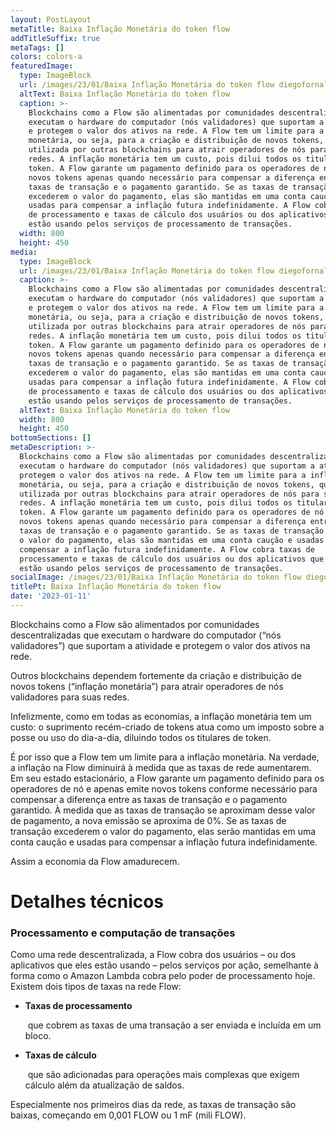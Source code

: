 ```yaml
---
layout: PostLayout
metaTitle: Baixa Inflação Monetária do token flow
addTitleSuffix: true
metaTags: []
colors: colors-a
featuredImage:
  type: ImageBlock
  url: /images/23/01/Baixa Inflação Monetária do token flow diegofornalha.png
  altText: Baixa Inflação Monetária do token flow
  caption: >-
    Blockchains como a Flow são alimentadas por comunidades descentralizadas que
    executam o hardware do computador (nós validadores) que suportam a atividade
    e protegem o valor dos ativos na rede. A Flow tem um limite para a inflação
    monetária, ou seja, para a criação e distribuição de novos tokens, que é
    utilizada por outras blockchains para atrair operadores de nós para suas
    redes. A inflação monetária tem um custo, pois dilui todos os titulares de
    token. A Flow garante um pagamento definido para os operadores de nó e emite
    novos tokens apenas quando necessário para compensar a diferença entre as
    taxas de transação e o pagamento garantido. Se as taxas de transação
    excederem o valor do pagamento, elas são mantidas em uma conta caução e
    usadas para compensar a inflação futura indefinidamente. A Flow cobra taxas
    de processamento e taxas de cálculo dos usuários ou dos aplicativos que eles
    estão usando pelos serviços de processamento de transações.
  width: 800
  height: 450
media:
  type: ImageBlock
  url: /images/23/01/Baixa Inflação Monetária do token flow diegofornalha.png
  caption: >-
    Blockchains como a Flow são alimentadas por comunidades descentralizadas que
    executam o hardware do computador (nós validadores) que suportam a atividade
    e protegem o valor dos ativos na rede. A Flow tem um limite para a inflação
    monetária, ou seja, para a criação e distribuição de novos tokens, que é
    utilizada por outras blockchains para atrair operadores de nós para suas
    redes. A inflação monetária tem um custo, pois dilui todos os titulares de
    token. A Flow garante um pagamento definido para os operadores de nó e emite
    novos tokens apenas quando necessário para compensar a diferença entre as
    taxas de transação e o pagamento garantido. Se as taxas de transação
    excederem o valor do pagamento, elas são mantidas em uma conta caução e
    usadas para compensar a inflação futura indefinidamente. A Flow cobra taxas
    de processamento e taxas de cálculo dos usuários ou dos aplicativos que eles
    estão usando pelos serviços de processamento de transações.
  altText: Baixa Inflação Monetária do token flow
  width: 800
  height: 450
bottomSections: []
metaDescription: >-
  Blockchains como a Flow são alimentadas por comunidades descentralizadas que
  executam o hardware do computador (nós validadores) que suportam a atividade e
  protegem o valor dos ativos na rede. A Flow tem um limite para a inflação
  monetária, ou seja, para a criação e distribuição de novos tokens, que é
  utilizada por outras blockchains para atrair operadores de nós para suas
  redes. A inflação monetária tem um custo, pois dilui todos os titulares de
  token. A Flow garante um pagamento definido para os operadores de nó e emite
  novos tokens apenas quando necessário para compensar a diferença entre as
  taxas de transação e o pagamento garantido. Se as taxas de transação excederem
  o valor do pagamento, elas são mantidas em uma conta caução e usadas para
  compensar a inflação futura indefinidamente. A Flow cobra taxas de
  processamento e taxas de cálculo dos usuários ou dos aplicativos que eles
  estão usando pelos serviços de processamento de transações.
socialImage: /images/23/01/Baixa Inflação Monetária do token flow diegofornalha.png
titlePt: Baixa Inflação Monetária do token flow
date: '2023-01-11'
---
```

Blockchains como a Flow são alimentados por comunidades descentralizadas que executam o hardware do computador (“nós validadores”) que suportam a atividade e protegem o valor dos ativos na rede.

Outros blockchains dependem fortemente da criação e distribuição de novos tokens (“inflação monetária”) para atrair operadores de nós validadores para suas redes.

Infelizmente, como em todas as economias, a inflação monetária tem um custo: o suprimento recém-criado de tokens atua como um imposto sobre a posse ou uso do dia-a-dia, diluindo todos os titulares de token.

É por isso que a Flow tem um limite para a inflação monetária. Na verdade, a inflação na Flow diminuirá à medida que as taxas de rede aumentarem. Em seu estado estacionário, a Flow garante um pagamento definido para os operadores de nó e apenas emite novos tokens conforme necessário para compensar a diferença entre as taxas de transação e o pagamento garantido. À medida que as taxas de transação se aproximam desse valor de pagamento, a nova emissão se aproxima de 0%. Se as taxas de transação excederem o valor do pagamento, elas serão mantidas em uma conta caução e usadas para compensar a inflação futura indefinidamente.

Assim a economia da Flow amadurecem.

# [](https://www.web3dev.com.br/diegofornalha/baixa-inflacao-monetaria-do-token-flow-4odi?preview=e9ab3eec6387cd627f11892c6b8d2ebc823e1f42aeaf5c30de060930f6f4ab23531f4ab48efd3ea6427de84f5e156fa25a011d1eeaabe927e1500e83#detalhes-t%C3%A9cnicos)**Detalhes técnicos**

### [](https://www.web3dev.com.br/diegofornalha/baixa-inflacao-monetaria-do-token-flow-4odi?preview=e9ab3eec6387cd627f11892c6b8d2ebc823e1f42aeaf5c30de060930f6f4ab23531f4ab48efd3ea6427de84f5e156fa25a011d1eeaabe927e1500e83#processamento-e-computa%C3%A7%C3%A3o-de-transa%C3%A7%C3%B5es)**Processamento e computação de transações**

Como uma rede descentralizada, a Flow cobra dos usuários – ou dos aplicativos que eles estão usando – pelos serviços por ação, semelhante à forma como o Amazon Lambda cobra pelo poder de processamento hoje. Existem dois tipos de taxas na rede Flow:

*   **Taxas de processamento**

     que cobrem as taxas de uma transação a ser enviada e incluída em um bloco.

*   **Taxas de cálculo**

     que são adicionadas para operações mais complexas que exigem cálculo além da atualização de saldos.

Especialmente nos primeiros dias da rede, as taxas de transação são baixas, começando em 0,001 FLOW ou 1 mF (mili FLOW).

